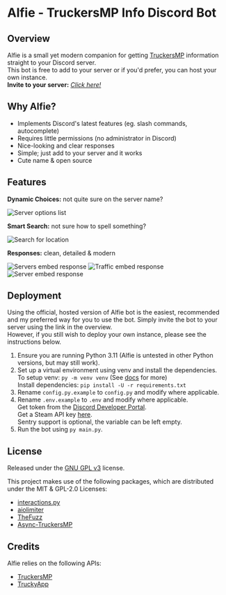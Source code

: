 <h1>Alfie - TruckersMP Info Discord Bot</h1>

<h2>Overview</h2>
<p>Alfie is a small yet modern companion for getting <a href="https://truckersmp.com/">TruckersMP</a> information straight to your Discord server.<br>This bot is free to add to your server or if you'd prefer, you can host your own instance.<br><b>Invite to your server:</b> <i><a href="https://discord.com/api/oauth2/authorize?client_id=937859809926074389&permissions=2147485696&scope=bot">Click here!</a></i></p>

<h2>Why Alfie?</h2>
<ul>
<li>Implements Discord's latest features (eg. slash commands, autocomplete)</li>
<li>Requires little permissions (no administrator in Discord)</li>
<li>Nice-looking and clear responses</li>
<li>Simple; just add to your server and it works</li>
<li>Cute name & open source</li>
</ul>

<h2>Features</h2>
<p><b>Dynamic Choices:</b> not quite sure on the server name?</p>
<img alt="Server options list" src="https://i.imgur.com/5sANTt9.png" />
<p><b>Smart Search:</b> not sure how to spell something?</p>
<img alt="Search for location" src="https://i.imgur.com/JhtUB6s.png" />
<p><b>Responses:</b> clean, detailed & modern</p>
<img alt="Servers embed response" src="https://i.imgur.com/iURdUZR.png" />
<img alt="Traffic embed response" src="https://i.imgur.com/v77IseH.png" />
<img alt="Server embed response" src="https://i.imgur.com/Cc53HVK.png" />

<h2>Deployment</h2>
<p>Using the official, hosted version of Alfie bot is the easiest, recommended and my preferred way for you to use the bot. Simply invite the bot to your server using the link in the overview.<br>However, if you still wish to deploy your own instance, please see the instructions below.</p>
 <ol>
  <li>Ensure you are running Python 3.11 (Alfie is untested in other Python versions, but may still work).</li>
  <li>Set up a virtual environment using venv and install the dependencies.<br>To setup venv: <code>py -m venv venv</code> (See <a href="https://docs.python.org/3/library/venv.html">docs</a> for more)<br>Install dependencies: <code>pip install -U -r requirements.txt</code></li>
  <li>Rename <code>config.py.example</code> to <code>config.py</code> and modify where applicable.</li>
  <li>Rename <code>.env.example</code> to <code>.env</code> and modify where applicable.<br>Get token from the <a href="https://discord.com/developers/applications">Discord Developer Portal</a>.<br>Get a Steam API key <a href="https://steamcommunity.com/dev/apikey">here</a>.<br>Sentry support is optional, the variable can be left empty.</li>
  <li>Run the bot using <code>py main.py</code>.</li>
</ol> 

<h2>License</h2>
<p>Released under the <a href="https://www.gnu.org/licenses/gpl-3.0.en.html">GNU GPL v3</a> license.</p>
<p>This project makes use of the following packages, which are distributed under the MIT & GPL-2.0 Licenses:</p>
<ul>
<li><a href="https://github.com/interactions-py/library">interactions.py</a></li>
<li><a href="https://github.com/mjpieters/aiolimiter">aiolimiter</a></li>
<li><a href="https://github.com/seatgeek/thefuzz">TheFuzz</a></li>
<li><a href="https://github.com/SamNuttall/Async-TruckersMP">Async-TruckersMP</a></li>
</ul>

<h2>Credits</h2>
<p>Alfie relies on the following APIs: </p>
<ul>
<li><a href="https://stats.truckersmp.com/api">TruckersMP</a></li>
<li><a href="https://api.truckyapp.com/">TruckyApp</a></li>
</ul>
